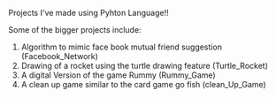 Projects I've made using Pyhton Language!!

Some of the bigger projects include:
1) Algorithm to mimic face book mutual friend suggestion (Facebook_Network)
2) Drawing of a rocket using the turtle drawing feature (Turtle_Rocket)
3) A digital Version of the game Rummy (Rummy_Game)
4) A clean up game similar to the card game go fish (clean_Up_Game)
